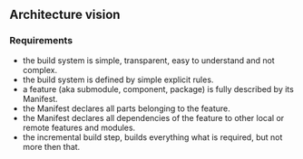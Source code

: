 ## Architecture vision

### Requirements

+ the build system is simple, transparent, easy to understand and not complex.
+ the build system is defined by simple explicit rules.
+ a feature (aka submodule, component, package) is fully described by its Manifest.
+ the Manifest declares all parts belonging to the feature.
+ the Manifest declares all dependencies of the feature to other local or remote features and modules.
+ the incremental build step, builds everything what is required, but not more then that.

